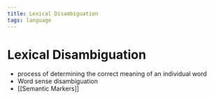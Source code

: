 ```yaml
---
title: Lexical Disambiguation
tags: language
---
```


# Lexical Disambiguation
- process of determining the correct meaning of an individual word
- Word sense disambiguation
- [[Semantic Markers]]














































































